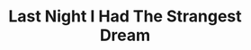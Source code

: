 ---
ee_id_show: '4226'
title: Last Night I Had The Strangest Dream
url: last-night-i-had-the-strangest-dream
live_url:
year: '2009'
venue: Kunsthaus Graz
state_country: Graz
type:
dates:
pitch: "​Auto-tune’d my way through this performance. More soon ...."
ps:
imgs: Last-Night-I-Had-Strangest-Dream-2009-041-Perf-View-1-database-NL.jpg,Last-Night-I-Had-Strangest-Dream-2009-041-Perf-View-2-database-NL.jpg
things: "[51] [2009-041-last-night-i-had-the-strangest-dream] 2009-041 Last Night
  I Had The Strangest Dream"
status:
layout: shows
---